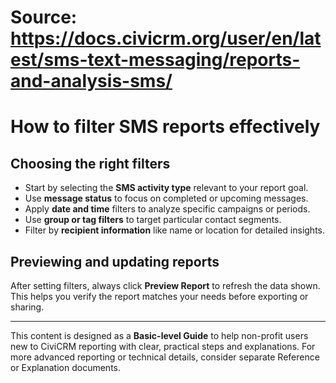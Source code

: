 # Source: https://docs.civicrm.org/user/en/latest/sms-text-messaging/reports-and-analysis-sms/

# How to filter SMS reports effectively

## Choosing the right filters

- Start by selecting the **SMS activity type** relevant to your report goal.
- Use **message status** to focus on completed or upcoming messages.
- Apply **date and time** filters to analyze specific campaigns or periods.
- Use **group or tag filters** to target particular contact segments.
- Filter by **recipient information** like name or location for detailed insights.

## Previewing and updating reports

After setting filters, always click **Preview Report** to refresh the data shown. This helps you verify the report matches your needs before exporting or sharing.

---

This content is designed as a **Basic-level Guide** to help non-profit users new to CiviCRM reporting with clear, practical steps and explanations. For more advanced reporting or technical details, consider separate Reference or Explanation documents.